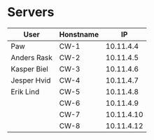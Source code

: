 # Servers

| User        | Honstname | IP         |
|-------------|-----------|------------|
| Paw         | CW-1      | 10.11.4.4  |
| Anders Rask | CW-2      | 10.11.4.5  |
| Kasper Biel | CW-3      | 10.11.4.6  |
| Jesper Hvid | CW-4      | 10.11.4.7  |
| Erik Lind   | CW-5      | 10.11.4.8  |
|             | CW-6      | 10.11.4.9  |
|             | CW-7      | 10.11.4.10 |
|             | CW-8      | 10.11.4.12 |
